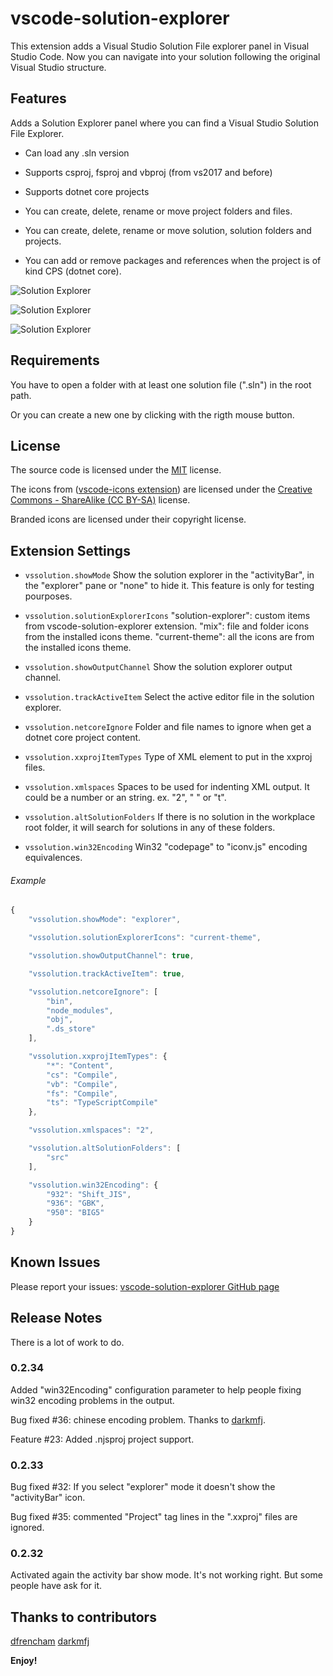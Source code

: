 # vscode-solution-explorer

This extension adds a Visual Studio Solution File explorer panel in Visual Studio Code. Now you can navigate into your solution following the original Visual Studio structure.

## Features

Adds a Solution Explorer panel where you can find a Visual Studio Solution File Explorer.

- Can load any .sln version

- Supports csproj, fsproj and vbproj (from vs2017 and before)

- Supports dotnet core projects

- You can create, delete, rename or move project folders and files.

- You can create, delete, rename or move solution, solution folders and projects.

- You can add or remove packages and references when the project is of kind CPS (dotnet core).

![Solution Explorer](https://github.com/fernandoescolar/vscode-solution-explorer/raw/master/images/vscode-solution-explorer-1.gif)

![Solution Explorer](https://github.com/fernandoescolar/vscode-solution-explorer/raw/master/images/vscode-solution-explorer-2.gif)

![Solution Explorer](https://github.com/fernandoescolar/vscode-solution-explorer/raw/master/images/vscode-solution-explorer-3.gif)

## Requirements

You have to open a folder with at least one solution file (".sln") in the root path.

Or you can create a new one by clicking with the rigth mouse button.

## License

The source code is licensed under the [MIT](License) license.

The icons from ([vscode-icons extension](https://github.com/vscode-icons/vscode-icons/)) are licensed under the [Creative Commons - ShareAlike (CC BY-SA)](https://creativecommons.org/licenses/by-sa/4.0/) license. 

Branded icons are licensed under their copyright license.

## Extension Settings

- `vssolution.showMode` Show the solution explorer in the "activityBar", in the "explorer" pane or "none" to hide it. This feature is only for testing pourposes.

- `vssolution.solutionExplorerIcons` "solution-explorer": custom items from vscode-solution-explorer extension. "mix": file and folder icons from the installed icons theme. "current-theme": all the icons are from the installed icons theme.

- `vssolution.showOutputChannel` Show the solution explorer output channel.

- `vssolution.trackActiveItem` Select the active editor file in the solution explorer.

- `vssolution.netcoreIgnore` Folder and file names to ignore when get a dotnet core project content.

- `vssolution.xxprojItemTypes` Type of XML element to put in the xxproj files.

- `vssolution.xmlspaces` Spaces to be used for indenting XML output. It could be a number or an string. ex. "2", " " or "t".

- `vssolution.altSolutionFolders` If there is no solution in the workplace root folder, it will search for solutions in any of these folders.

- `vssolution.win32Encoding` Win32 "codepage" to "iconv.js" encoding equivalences.

###### Example

```javascript
{
    "vssolution.showMode": "explorer",

    "vssolution.solutionExplorerIcons": "current-theme",

    "vssolution.showOutputChannel": true,

    "vssolution.trackActiveItem": true,

    "vssolution.netcoreIgnore": [
        "bin",
        "node_modules",
        "obj",
        ".ds_store"
    ],

    "vssolution.xxprojItemTypes": {
        "*": "Content",
        "cs": "Compile",
        "vb": "Compile",
        "fs": "Compile",
        "ts": "TypeScriptCompile"
    },

    "vssolution.xmlspaces": "2",

    "vssolution.altSolutionFolders": [
        "src"
    ],

    "vssolution.win32Encoding": {
        "932": "Shift_JIS",
        "936": "GBK",
        "950": "BIG5"
    }
}
```

## Known Issues

Please report your issues: [vscode-solution-explorer GitHub page](https://github.com/fernandoescolar/vscode-solution-explorer/issues)

## Release Notes

There is a lot of work to do.

### 0.2.34

Added "win32Encoding" configuration parameter to help people fixing win32 encoding problems in the output.

Bug fixed #36: chinese encoding problem. Thanks to [darkmfj](https://github.com/darkmfj).

Feature #23: Added .njsproj project support.

### 0.2.33

Bug fixed #32: If you select "explorer" mode it doesn't show the "activityBar" icon.

Bug fixed #35: commented "Project" tag lines in the ".xxproj" files are ignored.

### 0.2.32

Activated again the activity bar show mode. It's not working right. But some people have ask for it.

## Thanks to contributors

[dfrencham](https://github.com/dfrencham)
[darkmfj](https://github.com/darkmfj)

**Enjoy!**
